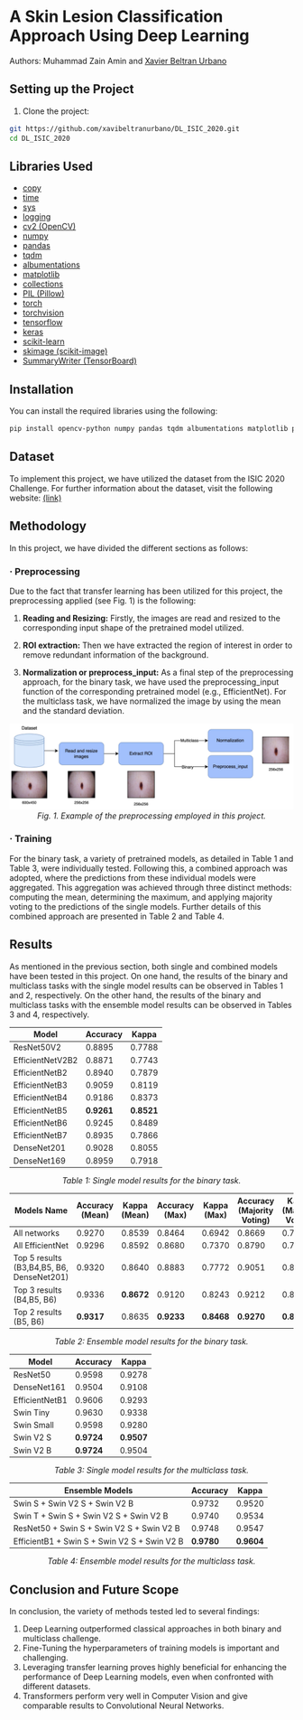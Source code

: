# A Skin Lesion Classification Approach Using Deep Learning
Authors: Muhammad Zain Amin and [Xavier Beltran Urbano](https://xavibeltranurbano.github.io/)

## Setting up the Project

1. Clone the project:
  ```bash
  git https://github.com/xavibeltranurbano/DL_ISIC_2020.git
  cd DL_ISIC_2020
  ```
## Libraries Used

- [copy](https://docs.python.org/3/library/copy.html)
- [time](https://docs.python.org/3/library/time.html)
- [sys](https://docs.python.org/3/library/sys.html)
- [logging](https://docs.python.org/3/library/logging.html)
- [cv2 (OpenCV)](https://opencv.org/)
- [numpy](https://numpy.org/)
- [pandas](https://pandas.pydata.org/)
- [tqdm](https://github.com/tqdm/tqdm)
- [albumentations](https://albumentations.ai/)
- [matplotlib](https://matplotlib.org/)
- [collections](https://docs.python.org/3/library/collections.html)
- [PIL (Pillow)](https://pillow.readthedocs.io/)
- [torch](https://pytorch.org/)
- [torchvision](https://pytorch.org/vision/stable/index.html)
- [tensorflow](https://www.tensorflow.org/)
- [keras](https://keras.io/)
- [scikit-learn](https://scikit-learn.org/stable/)
- [skimage (scikit-image)](https://scikit-image.org/)
- [SummaryWriter (TensorBoard)](https://pytorch.org/docs/stable/tensorboard.html)

## Installation

You can install the required libraries using the following:

```bash
pip install opencv-python numpy pandas tqdm albumentations matplotlib pillow torch torchvision tensorflow keras scikit-learn scikit-image
```

## Dataset

To implement this project, we have utilized the dataset from the ISIC 2020 Challenge. For further information about the dataset, visit the following website: [(link)](https://challenge2020.isic-archive.com/)

## Methodology
In this project, we have divided the different sections as follows:

### · Preprocessing
Due to the fact that transfer learning has been utilized for this project, the preprocessing applied (see Fig. 1) is the following:

1. **Reading and Resizing:** Firstly, the images are read and resized to the corresponding input shape of the pretrained model utilized.

2. **ROI extraction:** Then we have extracted the region of interest in order to remove redundant information of the background.

3. **Normalization or preprocess_input:** As a final step of the preprocessing approach, for the binary task, we have used the preprocessing_input function of the corresponding pretrained model (e.g., EfficientNet). For the multiclass task, we have normalized the image by using the mean and the standard deviation.

<p align="center">
<img src="img/Preprocessing.png" alt="Example of the preprocessing employed" width="700"/>
<br>
<em>Fig. 1. Example of the preprocessing employed in this project. </em>
</p>


### · Training
For the binary task, a variety of pretrained models, as detailed in Table 1 and Table 3, were individually tested. Following this, a combined approach was adopted, where the predictions from these individual models were aggregated. This aggregation was achieved through three distinct methods: computing the mean, determining the maximum, and applying majority voting to the predictions of the single models. Further details of this combined approach are presented in Table 2 and Table 4.

## Results
As mentioned in the previous section, both single and combined models have been tested in this project. On one hand, the results of the binary and multiclass tasks with the single model results can be observed in Tables 1 and 2, respectively. On the other hand, the results of the binary and multiclass tasks with the ensemble model results can be observed in Tables 3 and 4, respectively.
<div align="center">

| Model | Accuracy | Kappa |
|-------|----------|-------|
| ResNet50V2 | 0.8895 | 0.7788 |
| EfficientNetV2B2 | 0.8871 | 0.7743 |
| EfficientNetB2 | 0.8940 | 0.7879 |
| EfficientNetB3 | 0.9059 | 0.8119 |
| EfficientNetB4 | 0.9186 | 0.8373 |
| EfficientNetB5 | **0.9261** | **0.8521** |
| EfficientNetB6 | 0.9245 | 0.8489 |
| EfficientNetB7 | 0.8935 | 0.7866 |
| DenseNet201 | 0.9028 | 0.8055 |
| DenseNet169 | 0.8959 | 0.7918 |

</div>
<p align="center">
<em>Table 1: Single model results for the binary task.</em>
</p>

<div align="center">

| Models Name | Accuracy (Mean) | Kappa (Mean) | Accuracy (Max) | Kappa (Max) | Accuracy (Majority Voting) | Kappa (Majority Voting)|
| --------------------------------- |-----------------|------------|----------------|-------------|----------------------------|-------|
| All networks | 0.9270 | 0.8539 | 0.8464 | 0.6942 | 0.8669 | 0.7327|
| All EfficientNet | 0.9296 | 0.8592 | 0.8680 | 0.7370 | 0.8790 | 0.7571|
| Top 5 results (B3,B4,B5, B6, DenseNet201) | 0.9320 | 0.8640 | 0.8883 | 0.7772 | 0.9051 | 0.8090|
| Top 3 results (B4,B5, B6) | 0.9336 | **0.8672** | 0.9120 | 0.8243 | 0.9212 | 0.8421|
| Top 2 results (B5, B6) | **0.9317** | 0.8635 | **0.9233** | **0.8468** | **0.9270** | **0.8538**|

</div>
<p align="center">
<em>Table 2: Ensemble model results for the binary task.</em>
</p>

<div align="center">

| Model | Accuracy | Kappa |
|-----------------|----------|-------|
| ResNet50 | 0.9598 | 0.9278|
| DenseNet161 | 0.9504 | 0.9108|
| EfficientNetB1 | 0.9606 | 0.9293|
| Swin Tiny | 0.9630 | 0.9338|
| Swin Small | 0.9598 | 0.9280|
| Swin V2 S | **0.9724** | **0.9507**|
| Swin V2 B | **0.9724** | 0.9504|

</div>
<p align="center">
<em>Table 3: Single model results for the multiclass task.</em>
</p>
<div align="center">

| Ensemble Models | Accuracy | Kappa |
|-----------------------------------------------------|----------|-------|
| Swin S + Swin V2 S + Swin V2 B | 0.9732 | 0.9520|
| Swin T + Swin S + Swin V2 S + Swin V2 B | 0.9740 | 0.9534|
| ResNet50 + Swin S + Swin V2 S + Swin V2 B | 0.9748 | 0.9547|
| EfficientB1 + Swin S + Swin V2 S + Swin V2 B | **0.9780** | **0.9604**|

</div>
<p align="center">
<em>Table 4: Ensemble model results for the multiclass task.</em>
</p>

## Conclusion and Future Scope

In conclusion, the variety of methods tested led to several findings:

1. Deep Learning outperformed classical approaches in both binary and multiclass challenge.
2. Fine-Tuning the hyperparameters of training models is important and challenging.
3. Leveraging transfer learning proves highly beneficial for enhancing the performance of Deep Learning models, even when confronted with different datasets.
4. Transformers perform very well in Computer Vision and give comparable results to Convolutional Neural Networks.
